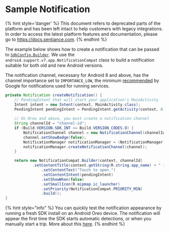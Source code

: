 # Sample Notification

{% hint style='danger' %} This document refers to deprecated parts of the platform and has been left intact to help customers with legacy integrations. In order to access the latest platform features and documentation, please go to https://docs.sentiance.com. {% endhint %}

The example below shows how to create a notification that can be passed to [`SdkConfig.Builder`](../../../api-reference/android/sdkconfig/sdkconfig-builder.md). We use the `android.support.v7.app.NotificationCompat` class to build a notification suitable for both old and new Android versions.

The notification channel, necessary for Android 8 and above, has the channel importance set to `IMPORTANCE_LOW`, the minimum [recommended](https://developer.android.com/reference/android/app/NotificationManager#IMPORTANCE_MIN) by Google for notifications used for running services.

```java
private Notification createNotification() {
    // PendingIntent that will start your application's MainActivity
    Intent intent = new Intent(context, MainActivity.class);
    PendingIntent pendingIntent = PendingIntent.getActivity(context, 0, intent, 0);
     
    // On Oreo and above, you must create a notification channel
    String channelId = "channel-id";
    if (Build.VERSION.SDK_INT >= Build.VERSION_CODES.O) {
        NotificationChannel channel = new NotificationChannel(channelId, "Channel name", NotificationManager.IMPORTANCE_LOW);
        channel.setShowBadge(false);
        NotificationManager notificationManager = (NotificationManager) context.getSystemService(Context.NOTIFICATION_SERVICE);
        notificationManager.createNotificationChannel(channel);
    }

    return new NotificationCompat.Builder(context, channelId)
            .setContentTitle(context.getString(R.string.app_name) + " is running")
                .setContentText("Touch to open.")
                .setContentIntent(pendingIntent)
                .setShowWhen(false)
                .setSmallIcon(R.mipmap.ic_launcher)
                .setPriority(NotificationCompat.PRIORITY_MIN)
                .build();
}
```

{% hint style="info" %}
You can quickly test the notification appearance by running a fresh SDK install on an Android Oreo device. The notification will appear the first time the SDK starts automatic detections, or when you manually start a trip. More about this [here](../../../appendix/controlled-detections/).
{% endhint %}



